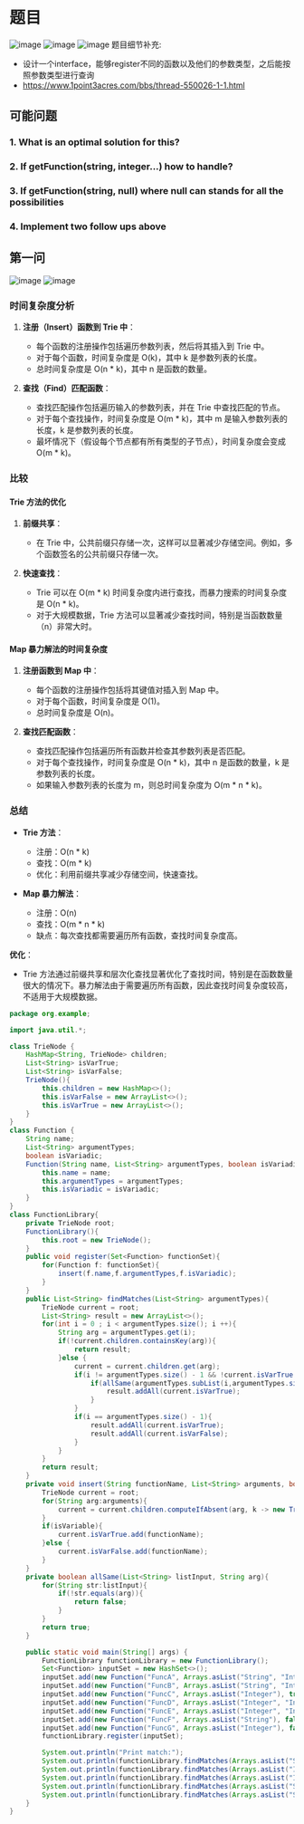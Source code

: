 # 题目
![image](./img/varadic_1.png)
![image](./img/varadic_2.png)
![image](./img/varadic_3.png)
题目细节补充:
* 设计一个interface，能够register不同的函数以及他们的参数类型，之后能按照参数类型进行查询
* https://www.1point3acres.com/bbs/thread-550026-1-1.html
## 可能问题
### 1. What is an optimal solution for this?
### 2. If getFunction(string, integer...) how to handle?
### 3. If getFunction(string, null) where null can stands for all the possibilities
### 4. Implement two follow ups above

## 第一问
![image](./img/isVariabic_solu1.jpeg)
![image](./img/isVariabic_solu2.jpeg)


### 时间复杂度分析

1. **注册（Insert）函数到 Trie 中**：
   - 每个函数的注册操作包括遍历参数列表，然后将其插入到 Trie 中。
   - 对于每个函数，时间复杂度是 O(k)，其中 k 是参数列表的长度。
   - 总时间复杂度是 O(n * k)，其中 n 是函数的数量。

2. **查找（Find）匹配函数**：
   - 查找匹配操作包括遍历输入的参数列表，并在 Trie 中查找匹配的节点。
   - 对于每个查找操作，时间复杂度是 O(m * k)，其中 m 是输入参数列表的长度，k 是参数列表的长度。
   - 最坏情况下（假设每个节点都有所有类型的子节点），时间复杂度会变成 O(m * k)。

### 比较

#### Trie 方法的优化

1. **前缀共享**：
   - 在 Trie 中，公共前缀只存储一次，这样可以显著减少存储空间。例如，多个函数签名的公共前缀只存储一次。

2. **快速查找**：
   - Trie 可以在 O(m * k) 时间复杂度内进行查找，而暴力搜索的时间复杂度是 O(n * k)。
   - 对于大规模数据，Trie 方法可以显著减少查找时间，特别是当函数数量（n）非常大时。

#### Map 暴力解法的时间复杂度

1. **注册函数到 Map 中**：
   - 每个函数的注册操作包括将其键值对插入到 Map 中。
   - 对于每个函数，时间复杂度是 O(1)。
   - 总时间复杂度是 O(n)。

2. **查找匹配函数**：
   - 查找匹配操作包括遍历所有函数并检查其参数列表是否匹配。
   - 对于每个查找操作，时间复杂度是 O(n * k)，其中 n 是函数的数量，k 是参数列表的长度。
   - 如果输入参数列表的长度为 m，则总时间复杂度为 O(m * n * k)。

### 总结

- **Trie 方法**：
  - 注册：O(n * k)
  - 查找：O(m * k)
  - 优化：利用前缀共享减少存储空间，快速查找。

- **Map 暴力解法**：
  - 注册：O(n)
  - 查找：O(m * n * k)
  - 缺点：每次查找都需要遍历所有函数，查找时间复杂度高。

**优化**：
- Trie 方法通过前缀共享和层次化查找显著优化了查找时间，特别是在函数数量很大的情况下。暴力解法由于需要遍历所有函数，因此查找时间复杂度较高，不适用于大规模数据。

```java
package org.example;

import java.util.*;

class TrieNode {
    HashMap<String, TrieNode> children;
    List<String> isVarTrue;
    List<String> isVarFalse;
    TrieNode(){
        this.children = new HashMap<>();
        this.isVarFalse = new ArrayList<>();
        this.isVarTrue = new ArrayList<>();
    }
}
class Function {
    String name;
    List<String> argumentTypes;
    boolean isVariadic;
    Function(String name, List<String> argumentTypes, boolean isVariadic){
        this.name = name;
        this.argumentTypes = argumentTypes;
        this.isVariadic = isVariadic;
    }
}
class FunctionLibrary{
    private TrieNode root;
    FunctionLibrary(){
        this.root = new TrieNode();
    }
    public void register(Set<Function> functionSet){
        for(Function f: functionSet){
            insert(f.name,f.argumentTypes,f.isVariadic);
        }
    }
    public List<String> findMatches(List<String> argumentTypes){
        TrieNode current = root;
        List<String> result = new ArrayList<>();
        for(int i = 0 ; i < argumentTypes.size(); i ++){
            String arg = argumentTypes.get(i);
            if(!current.children.containsKey(arg)){
                return result;
            }else {
                current = current.children.get(arg);
                if(i != argumentTypes.size() - 1 && !current.isVarTrue.isEmpty()){
                    if(allSame(argumentTypes.subList(i,argumentTypes.size()),arg)){
                        result.addAll(current.isVarTrue);
                    }
                }
                if(i == argumentTypes.size() - 1){
                    result.addAll(current.isVarTrue);
                    result.addAll(current.isVarFalse);
                }
            }
        }
        return result;
    }
    private void insert(String functionName, List<String> arguments, boolean isVariable){
        TrieNode current = root;
        for(String arg:arguments){
            current = current.children.computeIfAbsent(arg, k -> new TrieNode());
        }
        if(isVariable){
            current.isVarTrue.add(functionName);
        }else {
            current.isVarFalse.add(functionName);
        }
    }
    private boolean allSame(List<String> listInput, String arg){
        for(String str:listInput){
            if(!str.equals(arg)){
                return false;
            }
        }
        return true;
    }

    public static void main(String[] args) {
        FunctionLibrary functionLibrary = new FunctionLibrary();
        Set<Function> inputSet = new HashSet<>();
        inputSet.add(new Function("FuncA", Arrays.asList("String", "Integer", "Integer"), false));
        inputSet.add(new Function("FuncB", Arrays.asList("String", "Integer"), true));
        inputSet.add(new Function("FuncC", Arrays.asList("Integer"), true));
        inputSet.add(new Function("FuncD", Arrays.asList("Integer", "Integer"), true));
        inputSet.add(new Function("FuncE", Arrays.asList("Integer", "Integer", "Integer"), false));
        inputSet.add(new Function("FuncF", Arrays.asList("String"), false));
        inputSet.add(new Function("FuncG", Arrays.asList("Integer"), false));
        functionLibrary.register(inputSet);

        System.out.println("Print match:");
        System.out.println(functionLibrary.findMatches(Arrays.asList("String"))); // [FuncF]
        System.out.println(functionLibrary.findMatches(Arrays.asList("Integer"))); // [FuncC, FuncG]
        System.out.println(functionLibrary.findMatches(Arrays.asList("Integer", "Integer", "Integer", "Integer"))); // [FuncC, FuncD]
        System.out.println(functionLibrary.findMatches(Arrays.asList("String", "Integer", "Integer", "Integer"))); // [FuncB]
        System.out.println(functionLibrary.findMatches(Arrays.asList("String", "Integer", "Integer"))); // [FuncA, FuncB]
    }
}
```